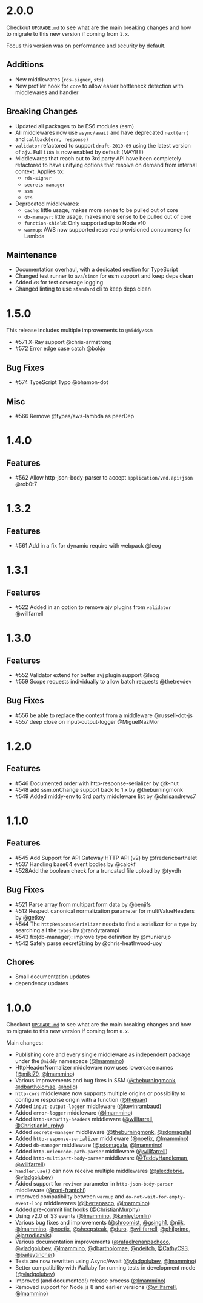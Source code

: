 # 2.0.0

Checkout [`UPGRADE.md`](/docs/UPGRADE.md) to see what are the main breaking changes and how to migrate to this new version if coming from `1.x`.

Focus this version was on performance and security by default.

## Additions
- New middlewares (`rds-signer`, `sts`)
- New profiler hook for `core` to allow easier bottleneck detection with middlewares and handler

## Breaking Changes
- Updated all packages to be ES6 modules (esm)
- All middlewares now use `async/await` and have deprecated `next(err)` and `callback(err, response)`
- `validator` refactored to support `draft-2019-09` using the latest version of `ajv`. Full `i18n` is now enabled by default (MAYBE)
- Middlewares that reach out to 3rd party API have been completely refactored to have unifying options that resolve on demand from internal context. Applies to:
    - `rds-signer`
    - `secrets-manager`
    - `ssm`
    - `sts`
- Deprecated middlewares:
    - `cache`: little usage, makes more sense to be pulled out of core
    - `db-manager`: little usage, makes more sense to be pulled out of core
    - `function-shield`: Only supported up to Node v10
    - `warmup`: AWS now supported reserved provisioned concurrency for Lambda

## Maintenance
- Documentation overhaul, with a dedicated section for TypeScript
- Changed test runner to `ava`/`sinon` for esm support and keep deps clean
- Added `c8` for test coverage logging
- Changed linting to use `standard` cli to keep deps clean

# 1.5.0

This release includes multiple improvements to `@middy/ssm`
- #571 X-Ray support @chris-armstrong
- #572 Error edge case catch @bokjo

## Bug Fixes
- #574 TypeScript Typo @bhamon-dot

## Misc
- #566 Remove @types/aws-lambda as peerDep

# 1.4.0

## Features
- #562 Allow http-json-body-parser to accept `application/vnd.api+json` @rob0t7

# 1.3.2

## Features
- #561 Add in a fix for dynamic require with webpack @leog 

# 1.3.1

## Features
- #522 Added in an option to remove ajv plugins from `validator` @willfarrell

# 1.3.0

## Features
- #552 Validator extend for better avj plugin support @leog 
- #559 Scope requests individually to allow batch requests @thetrevdev

## Bug Fixes
- #556 be able to replace the context from a middleware @russell-dot-js
- #557 deep close on input-output-logger @MiguelNazMor

# 1.2.0

## Features

- #546 Documented order with http-response-serializer by @k-nut
- #548 add ssm.onChange support back to 1.x by @theburningmonk
- #549 Added middy-env to 3rd party middleware list by @chrisandrews7


# 1.1.0

## Features
- #545 Add Support for API Gateway HTTP API (v2) by @fredericbarthelet
- #537 Handling base64 event bodies by @caiokf
- #528Add the boolean check for a truncated file upload by @tyvdh

## Bug Fixes
- #521 Parse array from multipart form data by @benjifs
- #512 Respect canonical normalization parameter for multiValueHeaders by @getkey
- #544 The `httpResponseSerializer` needs to find a serializer for a `type` by searching all the `types` by @randytarampi
- #543 fix(db-manager): improve type definition by @munierujp
- #542 Safely parse secretString by @chris-heathwood-uoy

## Chores
- Small documentation updates
- dependency updates

# 1.0.0

Checkout [`UPGRADE.md`](/docs/UPGRADE.md) to see what are the main breaking changes and how to migrate to this new version if coming from `0.x`.

Main changes:

 - Publishing core and every single middleware as independent package under the `@middy` namespace ([@lmammino](https://github.com/lmammino))
 - HttpHeaderNormalizer middleware now uses lowercase names ([@miki79](https://github.com/miki79), [@lmammino](https://github.com/lmammino))
 - Various improvements and bug fixes in SSM ([@theburningmonk](https://github.com/theburningmonk), [@dbartholomae](https://github.com/dbartholomae), [@hollg](https://github.com/hollg))
 - `http-cors` middleware now supports multiple origins or possibility to configure response origin with a function ([@thejuan](https://github.com/thejuan))
 - Added `input-output-logger` middleware ([@kevinrambaud](https://github.com/kevinrambaud))
 - Added `error-logger` middleware ([@lmammino](https://github.com/lmammino))
 - Added `http-security-headers` middleware ([@willfarrell](https://github.com/willfarrell), [@ChristianMurphy](https://github.com/ChristianMurphy))
 - Added `secrets-manager` middleware ([@theburningmonk](https://github.com/theburningmonk), [@sdomagala](https://github.com/sdomagala))
 - Added `http-response-serializer` middleware ([@noetix](https://github.com/noetix), [@lmammino](https://github.com/lmammino))
 - Added `db-manager` middleware ([@sdomagala](https://github.com/sdomagala), [@lmammino](https://github.com/lmammino))
 - Added `http-urlencode-path-parser` middleware ([@willfarrell](https://github.com/willfarrell))
 - Added `http-multipart-body-parser` middleware ([@TeddyHandleman](https://github.com/TeddyHandleman), [@willfarrell](https://github.com/willfarrell))
 - `handler.use()` can now receive multiple middlewares ([@alexdebrie](https://github.com/alexdebrie), [@vladgolubev](https://github.com/vladgolubev))
 - Added support for `reviver` parameter in `http-json-body-parser` middleware ([@roni-frantchi](https://github.com/roni-frantchi))
 - Improved compatibility between `warmup` and `do-not-wait-for-empty-event-loop` middlewares ([@lbertenasco](https://github.com/lbertenasco), [@lmammino](https://github.com/lmammino))
 - Added pre-commit lint hooks ([@ChristianMurphy](https://github.com/ChristianMurphy))
 - Using v2.0 of S3 events ([@lmammino](https://github.com/lmammino), [@kenleytomlin](https://github.com/kenleytomlin))
 - Various bug fixes and improvements ([@shroomist](https://github.com/shroomist), [@gsingh1](https://github.com/gsingh1), [@niik](https://github.com/niik), [@lmammino](https://github.com/lmammino), [@noetix](https://github.com/noetix), [@sheepsteak](https://github.com/sheepsteak), [@duro](https://github.com/duro), [@willfarrell](https://github.com/willfarrell), [@philprime](https://github.com/philprime), [@jarrodldavis](https://github.com/jarrodldavis))
 - Various documentation improvements ([@rafaelrenanpacheco](https://github.com/rafaelrenanpacheco), [@vladgolubev](https://github.com/vladgolubev), [@lmammino](https://github.com/lmammino), [@dbartholomae](https://github.com/dbartholomae), [@ndeitch](https://github.com/ndeitch), [@CathyC93](https://github.com/CathyC93), [@baileytincher](https://github.com/baileytincher))
 - Tests are now rewritten using Async/Await ([@vladgolubev](https://github.com/vladgolubev), [@lmammino](https://github.com/lmammino))
 - Better compatibility with Wallaby for running tests in development mode ([@vladgolubev](https://github.com/vladgolubev))
 - Improved (and documented!) release process ([@lmammino](https://github.com/lmammino))
 - Removed support for Node.js 8 and earlier versions ([@willfarrell](https://github.com/willfarrell), [@lmammino](https://github.com/lmammino))
